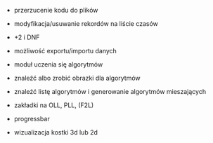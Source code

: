 
- przerzucenie kodu do plików

- modyfikacja/usuwanie rekordów na liście czasów
- +2 i DNF
- możliwość exportu/importu danych

- moduł uczenia się algorytmów
- znaleźć albo zrobić obrazki dla algorytmów
- znaleźć listę algorytmów i generowanie algorytmów mieszających 
- zakładki na OLL, PLL, (F2L)
- progressbar

- wizualizacja kostki 3d lub 2d